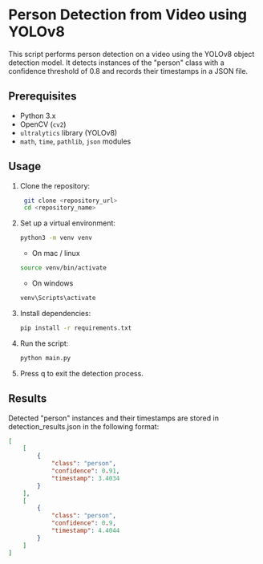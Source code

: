 # Person Detection from Video using YOLOv8

This script performs person detection on a video using the YOLOv8 object detection model. It detects instances of the "person" class with a confidence threshold of 0.8 and records their timestamps in a JSON file.

## Prerequisites

- Python 3.x
- OpenCV (`cv2`)
- `ultralytics` library (YOLOv8)
- `math`, `time`, `pathlib`, `json` modules

## Usage

1. Clone the repository:

   ```bash
    git clone <repository_url>
    cd <repository_name>
   ```
2. Set up a virtual environment:

    ```bash
    python3 -m venv venv
    ```
    - On mac / linux
    ```bash
    source venv/bin/activate
    ```
    - On windows
    ```bash
    venv\Scripts\activate
    ```


3. Install dependencies:
    ```bash
    pip install -r requirements.txt
    ```
4. Run the script:
    ```bash
    python main.py
    ```
5. Press q to exit the detection process.


## Results
Detected "person" instances and their timestamps are stored in detection_results.json in the following format:
```json
[
    [
        {
            "class": "person",
            "confidence": 0.91,
            "timestamp": 3.4034
        }
    ],
    [
        {
            "class": "person",
            "confidence": 0.9,
            "timestamp": 4.4044
        }
    ]
]
```